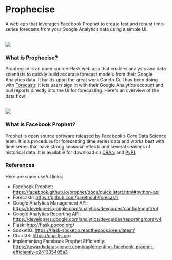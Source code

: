 # Prophecise
A web app that leverages Facebook Prophet to create fast and robust time-series forecasts from your Google Analytics data using a simple UI.

<br>
<img src="https://alsjohnstone.com/assets/images/screely-1592742794169.png"/>
<br>

### What is Prophecise?

Prophecise is an open source Flask web app that enables analysts and data scientists to quickly build accurate forecast models from their Google Analytics data. It builds upon the great work Gareth Cull has been doing with <a href="https://github.com/garethcull/forecastr">Forecastr</a>. It lets users sign in with their Google Analytics account and pull reports directly into the UI for forecasting. Here's an overview of the data flow:

<br>
<img src="http://alsjohnstone.com/assets/images/prophecise-data-flow.jpg"/>
<br>

### What is Facebook Prophet?

Prophet is open source software released by Facebook’s Core Data Science team. It is a procedure for forecasting time series data and works best with time series that have strong seasonal effects and several seasons of historical data. It is available for download on <a href="https://cran.r-project.org/package=prophet">CRAN</a> and <a href="http://pypi.python.org/pypi/fbprophet/">PyPI</a>.

### References

Here are some useful links:

- Facebook Prophet: https://facebook.github.io/prophet/docs/quick_start.html#python-api
- Forecastr: https://github.com/garethcull/forecastr
- Google Analytics Management API: https://developers.google.com/analytics/devguides/config/mgmt/v3
- Google Analytics Reporting API: https://developers.google.com/analytics/devguides/reporting/core/v4
- Flask: http://flask.pocoo.org/
- SocketIO: https://flask-socketio.readthedocs.io/en/latest/
- ChartJS: https://chartjs.org
- Implementing Facebook Prophet Efficiently: https://towardsdatascience.com/implementing-facebook-prophet-efficiently-c241305405a3
